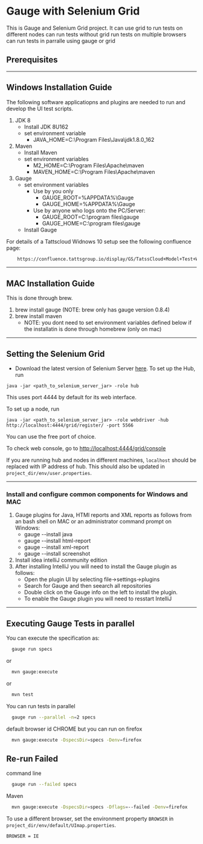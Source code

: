 # Gauge with Selenium Grid

This is Gauge and Selenium Grid project. It can
    use grid to run tests on different nodes
    can run tests without grid
    run tests on multiple browsers
    can run tests in parralle using gauge or grid


## Prerequisites
******************************************************************************************************

## Windows Installation Guide

The following software applicatiopns and plugins are needed to run and develop the UI test scripts.

1. JDK 8
   - Install JDK 8U162
   - set environment variable
     - JAVA_HOME=C:\Program Files\Java\jdk1.8.0_162
2. Maven
   - Install Maven
   - set environment variables
     - M2_HOME=C:\Program Files\Apache\maven
     - MAVEN_HOME=C:\Program Files\Apache\maven
3. Gauge
   - set environment variables
     - Use by you only
        - GAUGE_ROOT=%APPDATA%\Gauge
        - GAUGE_HOME=%APPDATA%\Gauge
     - Use by anyone who logs onto the PC/Server:
        - GAUGE_ROOT=C:\program files\gauge
        - GAUGE_HOME=C:\program files\gauge
   - Install Gauge

For details of a Tattscloud Widnows 10 setup see the following confluence page:

```html
    https://confluence.tattsgroup.io/display/GS/TatssCloud+Model+Test+Windows+10+PC
```

******************************************************************************************************

## MAC Installation Guide

This is done through brew.

1. brew install gauge (NOTE: brew only has gauge version 0.8.4)
2. brew install maven
    - NOTE: you dont need to set environment variables defined below if the installatin is done through homebrew (only on mac)

******************************************************************************************************


## Setting the Selenium Grid

* Download the latest version of Selenium Server [here](http://docs.seleniumhq.org/download/).
To set up the Hub, run
```
java -jar <path_to_selenium_server_jar> -role hub
```
This uses port 4444 by default for its web interface.

To set up a node, run
```
java -jar <path_to_selenium_server_jar> -role webdriver -hub http://localhost:4444/grid/register/ -port 5566
```
You can use the free port of choice.

To check web console, go to [http://localhost:4444/grid/console](http://localhost:4444/grid/console)

If you are running hub and nodes in different machines, `localhost` should be replaced with IP address of hub. This should also be updated in `project_dir/env/user.properties`.

******************************************************************************************************


### Install and configure common components for  Windows and MAC

1. Gauge plugins for Java, HTMl reports and XML reports as follows from an bash shell on MAC or an administrator command prompt on Windows:
    - gauge --install java
    - gauge --install html-report
    - gauge --install xml-report
    - gauge --install screenshot
2. Install idea intelliJ community edition
3. After installing IntelliJ you will need to install the Gauge plugin as follows:
   - Open the plugin UI by selecting file->settings->plugins
   - Search for Gauge and then seearch all repositories
   - Double click on the Gauge info on the left to install the plugin.
   - To enable the Gauge plugin you will need to resstart IntelliJ

******************************************************************************************************


## Executing Gauge Tests in parallel

You can execute the specification as:

```bash
  gauge run specs
```
or
```bash
  mvn gauge:execute
```
or
```bash
  mvn test
```

You can run tests in parallel

```bash
  gauge run --parallel -n=2 specs
```
default browser id CHROME but you can run on firefox

```bash
  mvn gauge:execute -DspecsDir=specs -Denv=firefox
```

## Re-run Failed

command line

```bash
  gauge run --failed specs
```

Maven

```bash
  mvn gauge:execute -DspecsDir=specs -Dflags=--failed -Denv=firefox
```

To use a different browser, set the environment property `BROWSER` in `project_dir/env/default/UImap.properties`.

```
BROWSER = IE
```






